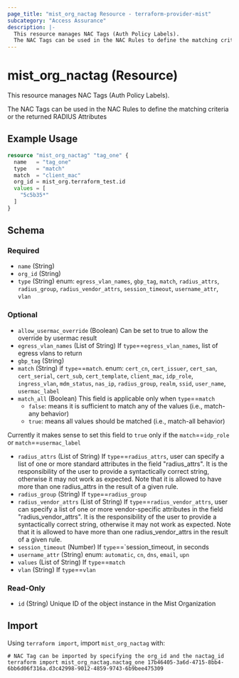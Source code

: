 ```yaml
---
page_title: "mist_org_nactag Resource - terraform-provider-mist"
subcategory: "Access Assurance"
description: |-
  This resource manages NAC Tags (Auth Policy Labels).
  The NAC Tags can be used in the NAC Rules to define the matching criteria or the returned RADIUS Attributes
---
```


# mist_org_nactag (Resource)

This resource manages NAC Tags (Auth Policy Labels).

The NAC Tags can be used in the NAC Rules to define the matching criteria or the returned RADIUS Attributes


## Example Usage

```terraform
resource "mist_org_nactag" "tag_one" {
  name   = "tag_one"
  type   = "match"
  match  = "client_mac"
  org_id = mist_org.terraform_test.id
  values = [
    "5c5b35*"
  ]
}
```

<!-- schema generated by tfplugindocs -->
## Schema

### Required

- `name` (String)
- `org_id` (String)
- `type` (String) enum: `egress_vlan_names`, `gbp_tag`, `match`, `radius_attrs`, `radius_group`, `radius_vendor_attrs`, `session_timeout`, `username_attr`, `vlan`

### Optional

- `allow_usermac_override` (Boolean) Can be set to true to allow the override by usermac result
- `egress_vlan_names` (List of String) If `type`==`egress_vlan_names`, list of egress vlans to return
- `gbp_tag` (String)
- `match` (String) if `type`==`match`. enum: `cert_cn`, `cert_issuer`, `cert_san`, `cert_serial`, `cert_sub`, `cert_template`, `client_mac`, `idp_role`, `ingress_vlan`, `mdm_status`, `nas_ip`, `radius_group`, `realm`, `ssid`, `user_name`, `usermac_label`
- `match_all` (Boolean) This field is applicable only when `type`==`match`
  * `false`: means it is sufficient to match any of the values (i.e., match-any behavior)
  * `true`: means all values should be matched (i.e., match-all behavior)


Currently it makes sense to set this field to `true` only if the `match`==`idp_role` or `match`==`usermac_label`
- `radius_attrs` (List of String) If `type`==`radius_attrs`, user can specify a list of one or more standard attributes in the field "radius_attrs". 
It is the responsibility of the user to provide a syntactically correct string, otherwise it may not work as expected.
Note that it is allowed to have more than one radius_attrs in the result of a given rule.
- `radius_group` (String) If `type`==`radius_group`
- `radius_vendor_attrs` (List of String) If `type`==`radius_vendor_attrs`, user can specify a list of one or more vendor-specific attributes in the field "radius_vendor_attrs". 
It is the responsibility of the user to provide a syntactically correct string, otherwise it may not work as expected.
Note that it is allowed to have more than one radius_vendor_attrs in the result of a given rule.
- `session_timeout` (Number) If `type`==`session_timeout, in seconds
- `username_attr` (String) enum: `automatic`, `cn`, `dns`, `email`, `upn`
- `values` (List of String) If `type`==`match`
- `vlan` (String) If `type`==`vlan`

### Read-Only

- `id` (String) Unique ID of the object instance in the Mist Organization



## Import
Using `terraform import`, import `mist_org_nactag` with:
```shell
# NAC Tag can be imported by specifying the org_id and the nactag_id
terraform import mist_org_nactag.nactag_one 17b46405-3a6d-4715-8bb4-6bb6d06f316a.d3c42998-9012-4859-9743-6b9bee475309
```